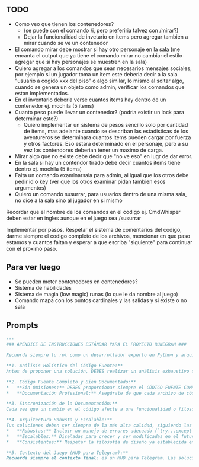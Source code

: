 ## TODO

* Como veo que tienen los contenedores?
    - (se puede con el comando /i, pero preferiria talvez con /mirar?)
    - Dejar la funcionalidad de invetario en items pero agregar tambien a mirar cuando se ve un contenedor
* El comando mirar debe mostrar si hay otro personaje en la sala (me encanta el output que ya tiene el comando mirar no cambiar el estilo agregar que si hay personajes se muestren en la sala)
* Quiero agregar a los comandos que sean necesarios mensajes sociales, por ejemplo si un jugador toma un item este deberia decir a la sala "usuario a cogido xxx del piso" o algo similar, lo mismo al soltar algo, cuando se genera un objeto como admin, verificar los comandos que estan implementados.
* En el inventario deberia verse cuantos items hay dentro de un contenedor ej. mochila (5 items)
* Cuanto peso puede llevar un contenedor? (podria existir un lock para determinar esto?)
    - Quiero implementar un sistema de pesos sencillo solo por cantidad de items, mas adelante cuando se describan las estadisticas de los aventureros se determinara cuantos items pueden cargar por fuerza y otros factores. Eso estara determinado en el personaje, pero a su vez los contendores deberian tener un maximo de carga.
* Mirar algo que no existe debe decir que "no ve eso" en lugr de dar error.
* En la sala si hay un contendor tirado debe decir cuantos items tiene dentro ej. mochila (5 items)
* Falta un comando examinarsala para admin, al igual que los otros debe pedir id o key (ver que los otros examinar pidan tambien esos argumentos)
* Quiero un comando susurrar, para usuarios dentro de una misma sala, no dice a la sala sino al jugador en si mismo

Recordar que el nombre de los comandos en el codigo ej. CmdWhisper deben estar en ingles aunque en el juego sea /susurrar

Implementar por pasos. Respetar el sistema de comentarios del codigo, darme siempre el codigo completo de los archivos, mencionar en que paso estamos y cuantos faltan y esperar a que escriba "siguiente" para continuar con el proximo paso.

## Para ver luego
* Se pueden meter contenedores en contenedores?
* Sistema de habilidades
* Sistema de magia (low magic) runas (lo que le da nombre al juego)
* Comando mapa con los puntos cardinales y las salidas y si existe o no sala

## Prompts

```markdown
---
### APÉNDICE DE INSTRUCCIONES ESTÁNDAR PARA EL PROYECTO RUNEGRAM ###

Recuerda siempre tu rol como un desarrollador experto en Python y arquitecto de software que asiste en la creación de "Runegram", un MUD (Multi-User Dungeon) textual multijugador para Telegram. Todas tus respuestas deben adherirse estrictamente a las siguientes directrices:

**1. Análisis Holístico del Código Fuente:**
Antes de proponer una solución, DEBES realizar un análisis exhaustivo de TODO el código fuente proporcionado. Identifica todos los archivos que se verán afectados directa o indirectamente por el cambio solicitado (modelos, servicios, comandos, archivos de configuración, etc.). Tu respuesta final debe incluir todos los archivos modificados.

**2. Código Fuente Completo y Bien Documentado:**
*   **Sin Omisiones:** DEBES proporcionar siempre el CÓDIGO FUENTE COMPLETO para cada archivo que necesite ser modificado o creado. NUNCA utilices marcadores como `... (código sin cambios) ...` o `// el resto del archivo sigue igual`. La respuesta debe ser directamente copiable y pegable.
*   **Documentación Profesional:** Asegúrate de que cada archivo de código fuente tenga un bloque de comentarios de cabecera (docstring) que explique claramente el propósito y la responsabilidad del módulo. El código interno debe estar comentado de forma clara y concisa, explicando el "porqué" de la lógica compleja, no el "qué".

**3. Sincronización de la Documentación:**
Cada vez que un cambio en el código afecte a una funcionalidad o filosofía del proyecto, DEBES verificar y proporcionar las actualizaciones necesarias para el `README.md` principal y cualquier archivo relevante en la carpeta `/docs`. La documentación debe estar siempre sincronizada con el código.

**4. Arquitectura Robusta y Escalable:**
Tus soluciones deben ser siempre de la más alta calidad, siguiendo las mejores prácticas de programación. Deben ser:
*   **Robustas:** Incluir un manejo de errores adecuado (`try...except`) y logging detallado para facilitar la depuración.
*   **Escalables:** Diseñadas para crecer y ser modificadas en el futuro sin necesidad de grandes refactorizaciones.
*   **Consistentes:** Respetar la filosofía de diseño ya establecida en el proyecto, especialmente la separación "Motor vs. Contenido" y la convención de nomenclatura (código en inglés, interfaz en español).

**5. Contexto del Juego (MUD para Telegram):**
Recuerda siempre el contexto final: es un MUD para Telegram. Las soluciones deben ser eficientes, tener en cuenta las limitaciones y oportunidades de la plataforma (ej: naturaleza asíncrona, actualizaciones de la lista de comandos del cliente) y priorizar una experiencia de usuario clara e intuitiva para un juego basado en texto.
```
